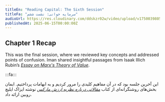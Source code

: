 ```yaml
---
titleEn: "Reading Capital: The Sixth Session"
titleFa: "سرمایه خوانی: نشست ششم"
audioUrl: https://res.cloudinary.com/ddskzr02w/video/upload/v1750039805/2025-06-09_session_6_uqqcsr.m4a
publishedAt: 2025-06-15T00:00:00Z
---
```


## Chapter 1 Recap 

This was the final session, where we reviewed key concepts and addressed points of confusion. Iman shared insightful passages from Isaak Illich Rubin’s [*Essay on Marx's Theory of Value*](https://www.marxists.org/archive/rubin/value/).

:::fa:::

این آخرین جلسه بود که در آن مفاهیم کلیدی را مرور کردیم و به ابهامات پرداختیم. ایمان بخش‌های روشنگرانه‌ای از کتاب [_مقالاتی درباره نظریه ارزش مارکس_](https://www.marxists.org/archive/rubin/value/) نوشته ایزاک ایلیچ روبین ارائه داد.
